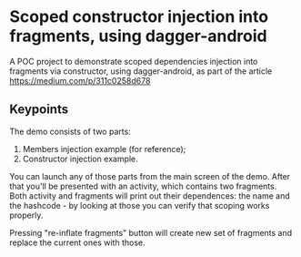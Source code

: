 # Scoped constructor injection into fragments, using dagger-android
A POC project to demonstrate scoped dependencies injection into fragments via constructor, using dagger-android, as part of the article https://medium.com/p/311c0258d678

## Keypoints
The demo consists of two parts:
1. Members injection example (for reference);
2. Constructor injection example.

You can launch any of those parts from the main screen of the demo. After that you'll be presented with an activity, which contains two fragments. Both activity and fragments will print out their dependences: the name and the hashcode - by looking at those you can verify that scoping works properly.

Pressing "re-inflate fragments" button will create new set of fragments and replace the current ones with those.
